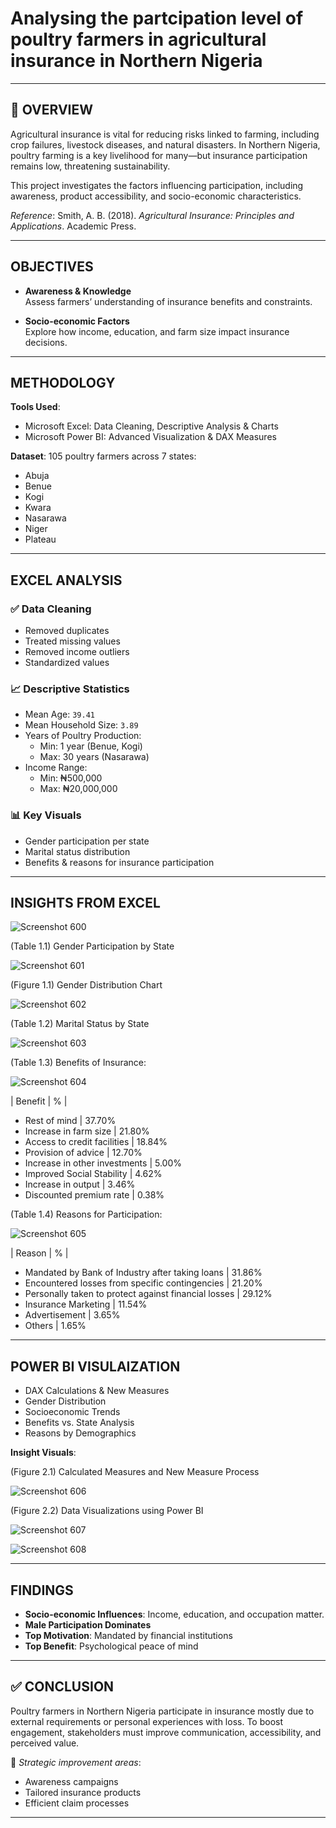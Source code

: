 # Analysing the partcipation level of poultry farmers in agricultural insurance in Northern Nigeria 


---

## 📌 OVERVIEW

Agricultural insurance is vital for reducing risks linked to farming, including crop failures, livestock diseases, and natural disasters. In Northern Nigeria, poultry farming is a key livelihood for many—but insurance participation remains low, threatening sustainability.

This project investigates the factors influencing participation, including awareness, product accessibility, and socio-economic characteristics.

*Reference*: Smith, A. B. (2018). *Agricultural Insurance: Principles and Applications*. Academic Press.

---

## OBJECTIVES

- **Awareness & Knowledge**  
  Assess farmers’ understanding of insurance benefits and constraints.

- **Socio-economic Factors**  
  Explore how income, education, and farm size impact insurance decisions.

---

## METHODOLOGY

**Tools Used**:
- Microsoft Excel: Data Cleaning, Descriptive Analysis & Charts
- Microsoft Power BI: Advanced Visualization & DAX Measures

**Dataset**: 105 poultry farmers across 7 states:  
- Abuja
- Benue
- Kogi
- Kwara
- Nasarawa
- Niger
- Plateau

---

## EXCEL ANALYSIS

### ✅ Data Cleaning
- Removed duplicates
- Treated missing values
- Removed income outliers
- Standardized values

### 📈 Descriptive Statistics
- Mean Age: `39.41`
- Mean Household Size: `3.89`
- Years of Poultry Production:
  - Min: 1 year (Benue, Kogi)
  - Max: 30 years (Nasarawa)
- Income Range:
  - Min: ₦500,000  
  - Max: ₦20,000,000

### 📊 Key Visuals
- Gender participation per state
- Marital status distribution
- Benefits & reasons for insurance participation

---

## INSIGHTS FROM EXCEL


![Screenshot 600](https://github.com/Lauren-Akhidenor/Agricultural-Insurance-Northern-State-Nigeria/blob/main/Screenshot%20(600).png)


(Table 1.1)  Gender Participation by State


![Screenshot 601](https://github.com/Lauren-Akhidenor/Agricultural-Insurance-Northern-State-Nigeria/blob/main/Screenshot%20(601).png)


(Figure 1.1) Gender Distribution Chart


![Screenshot 602](https://github.com/Lauren-Akhidenor/Agricultural-Insurance-Northern-State-Nigeria/blob/main/Screenshot%20(602).png)


(Table 1.2) Marital Status by State


![Screenshot 603](https://github.com/Lauren-Akhidenor/Agricultural-Insurance-Northern-State-Nigeria/blob/main/Screenshot%20(603).png)


(Table 1.3) Benefits of Insurance:


![Screenshot 604](https://github.com/Lauren-Akhidenor/Agricultural-Insurance-Northern-State-Nigeria/blob/main/Screenshot%20(604).png)


| Benefit | % |

- Rest of mind | 37.70%
- Increase in farm size | 21.80%
- Access to credit facilities | 18.84%
- Provision of advice | 12.70%
- Increase in other investments | 5.00%
- Improved Social Stability | 4.62%
- Increase in output | 3.46%
- Discounted premium rate | 0.38%


(Table 1.4) Reasons for Participation:


![Screenshot 605](https://github.com/Lauren-Akhidenor/Agricultural-Insurance-Northern-State-Nigeria/blob/main/Screenshot%20(605).png)


| Reason | % |
- Mandated by Bank of Industry after taking loans | 31.86%
- Encountered losses from specific contingencies | 21.20%
- Personally taken to protect against financial losses | 29.12%
- Insurance Marketing | 11.54%
- Advertisement | 3.65%
- Others | 1.65%


---

## POWER BI VISULAIZATION

- DAX Calculations & New Measures
- Gender Distribution
- Socioeconomic Trends
- Benefits vs. State Analysis
- Reasons by Demographics

**Insight Visuals**:

(Figure 2.1) Calculated Measures and New Measure Process


![Screenshot 606](https://github.com/Lauren-Akhidenor/Agricultural-Insurance-Northern-State-Nigeria/blob/main/Screenshot%20(606).png)


(Figure 2.2) Data Visualizations using Power BI 


![Screenshot 607](https://github.com/Lauren-Akhidenor/Agricultural-Insurance-Northern-State-Nigeria/blob/main/Screenshot%20(607).png)


![Screenshot 608](https://github.com/Lauren-Akhidenor/Agricultural-Insurance-Northern-State-Nigeria/blob/main/Screenshot%20(608).png)



---

## FINDINGS

- **Socio-economic Influences**: Income, education, and occupation matter.
- **Male Participation Dominates**
- **Top Motivation**: Mandated by financial institutions
- **Top Benefit**: Psychological peace of mind

---

## ✅ CONCLUSION

Poultry farmers in Northern Nigeria participate in insurance mostly due to external requirements or personal experiences with loss. To boost engagement, stakeholders must improve communication, accessibility, and perceived value.

📌 *Strategic improvement areas*:  
- Awareness campaigns  
- Tailored insurance products  
- Efficient claim processes

---
